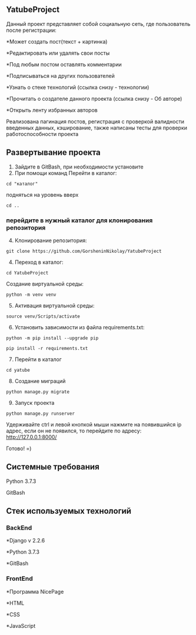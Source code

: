 YatubeProject
-
Данный проект представляет собой социальную сеть, где пользователь после регистрации:

*Может создать пост(текст + картинка)

*Редактировать или удалять свои посты

*Под любым постом оставлять комментарии

*Подписываться на других пользователей

*Узнать о стеке технологий (ссылка снизу - технологии)

*Прочитать о создателе данного проекта (ссылка снизу - Об авторе)

*Открыть ленту избранных авторов

Реализована пагинация постов, регистрация с проверкой валидности введенных данных, кэширование, также написаны тесты для проверки работоспособности проекта


Развертывание проекта
-
1. Зайдите в GitBash, при необходимости установите
2. При помощи команд 
Перейти в каталог:
```
cd "каталог"
```
подняться на уровень вверх
```
cd .. 
```
### перейдите в нужный каталог для клонирования репозитория
4. Клонирование репозитория:
```
git clone https://github.com/GorsheninNikolay/YatubeProject
```
4. Переход в каталог:
```
cd YatubeProject 
```
Создание виртуальной среды:
```
python -m venv venv 
```
5. Активация виртуальной среды:
```
source venv/Scripts/activate
```
6. Установить зависимости из файла requirements.txt:
```
python -m pip install --upgrade pip
```
```
pip install -r requirements.txt
```
7. Перейти в каталог
```
cd yatube
```
8. Создание миграций
``` 
python manage.py migrate 
```
9. Запуск проекта
```
python manage.py runserver
```
Удерживайте ctrl и левой кнопкой мыши нажмите на появившийся ip адрес, если он не появился, то перейдите по адресу: http://127.0.0.1:8000/

Готово! =)

Системные требования
-

Python 3.7.3

GitBash

Стек используемых технологий
-

### BackEnd
*Django v 2.2.6

*Python 3.7.3

*GitBash

### FrontEnd
*Программа NicePage

*HTML

*CSS

*JavaScript

